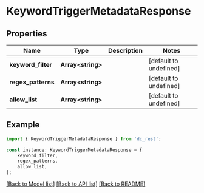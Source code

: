 # KeywordTriggerMetadataResponse


## Properties

Name | Type | Description | Notes
------------ | ------------- | ------------- | -------------
**keyword_filter** | **Array&lt;string&gt;** |  | [default to undefined]
**regex_patterns** | **Array&lt;string&gt;** |  | [default to undefined]
**allow_list** | **Array&lt;string&gt;** |  | [default to undefined]

## Example

```typescript
import { KeywordTriggerMetadataResponse } from 'dc_rest';

const instance: KeywordTriggerMetadataResponse = {
    keyword_filter,
    regex_patterns,
    allow_list,
};
```

[[Back to Model list]](../README.md#documentation-for-models) [[Back to API list]](../README.md#documentation-for-api-endpoints) [[Back to README]](../README.md)
